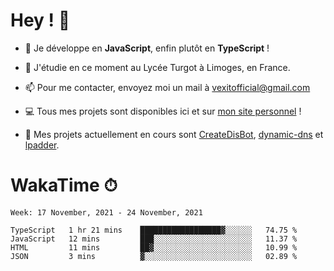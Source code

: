 # Hey ! 🌃

- 🔭 Je développe en **JavaScript**, enfin plutôt en **TypeScript** !

- 🌱 J'étudie en ce moment au Lycée Turgot à Limoges, en France.

- 📫 Pour me contacter, envoyez moi un mail à <a href="mailto:vexitofficial@gmail.com">vexitofficial@gmail.com</a>

- 💻 Tous mes projets sont disponibles ici et sur <a href="https://www.vexcited.me">mon site personnel</a> !

- 👀 Mes projets actuellement en cours sont [CreateDisBot](https://github.com/Vexcited/createdisbot), [dynamic-dns](https://github.com/Vexcited/dynamic-dns) et [lpadder](https://github.com/Vexcited/lpadder).

# WakaTime ⏱

<!--START_SECTION:waka-->
```text
Week: 17 November, 2021 - 24 November, 2021

TypeScript   1 hr 21 mins    ██████████████████▓░░░░░░   74.75 % 
JavaScript   12 mins         ███░░░░░░░░░░░░░░░░░░░░░░   11.37 % 
HTML         11 mins         ██▓░░░░░░░░░░░░░░░░░░░░░░   10.99 % 
JSON         3 mins          ▓░░░░░░░░░░░░░░░░░░░░░░░░   02.89 % 
```
<!--END_SECTION:waka-->
